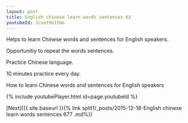 ```yaml
---
layout: post
title: English chinese learn words sentences 63 
youtubeId: Jcunt9e1fmo
---
```

 
 
Helps to learn Chinese words and sentences for English speakers.

Opportunitiy to repeat the words sentences. 

Practice Chinese language. 
 
10 minutes practice every day. 
 
How to learn Chinese words and sentences for English speakers 
 
{% include youtubePlayer.html id=page.youtubeId %}
 
 
[Next]({{ site.baseurl }}{% link  split1/_posts/2015-12-18-English chinese learn words sentences 677 .md%})
 
